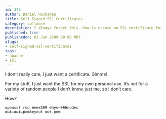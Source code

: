 ```yaml
--- 
id: 375
author: Daniel Huckstep
title: Self Signed SSL Certificates
category: software
description: I always forget this. How to create an SSL certificate for yourself.
published: true
publishedon: 03 Jun 2009 08:00 MDT
slugs: 
- self-signed-ssl-certificates
tags: 
- apache
- ssl
---
```

I don’t really care, I just want a certificate. Gimme!

For my stuff, I just want the SSL for my own personal use. It’s not for
a variety of random people I don’t know, just me, so I don’t care.

How?

<code>openssl req ~~new~~x509 ~~days 365~~nodes ~~out out.pem~~keyout
out.pem</code>